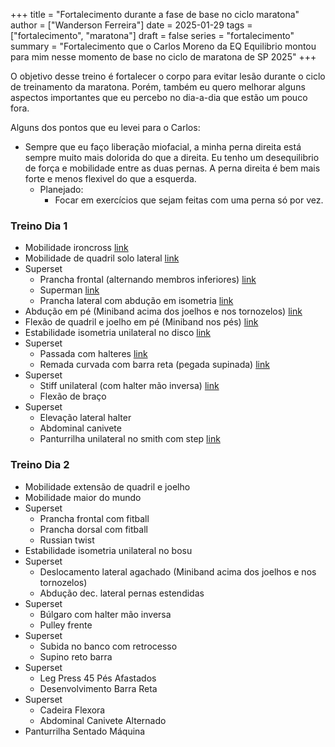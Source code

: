 +++
title = "Fortalecimento durante a fase de base no ciclo maratona"
author = ["Wanderson Ferreira"]
date = 2025-01-29
tags = ["fortalecimento", "maratona"]
draft = false
series = "fortalecimento"
summary = "Fortalecimento que o Carlos Moreno da EQ Equilibrio montou para mim nesse momento de base no ciclo de maratona de SP 2025"
+++

O objetivo desse treino é fortalecer o corpo para evitar lesão durante o ciclo
de treinamento da maratona. Porém, também eu quero melhorar alguns aspectos
importantes que eu percebo no dia-a-dia que estão um pouco fora.

Alguns dos pontos que eu levei para o Carlos:

- Sempre que eu faço liberação miofacial, a minha perna direita está sempre
  muito mais dolorida do que a direita. Eu tenho um desequilibrio de força e
  mobilidade entre as duas pernas. A perna direita é bem mais forte e menos
  flexivel do que a esquerda.
  - Planejado:
    - Focar em exercícios que sejam feitas com uma perna só por vez.

### Treino Dia 1

- Mobilidade ironcross [link](https://youtu.be/k6dXvqUqfOA?si=6j-yIhsgX8yNfpiq)
- Mobilidade de quadril solo lateral [link](https://youtube.com/shorts/71SC5HHlDrk?si=kfykikLOvK_H7ruL)
- Superset
  - Prancha frontal (alternando membros inferiores) [link](https://youtu.be/nxE3pZsj-vM?si=zMI_7efDx-ssh-UG)
  - Superman [link](https://youtu.be/h2iKcNldw-g)
  - Prancha lateral com abdução em isometria [link](https://www.youtube.com/shorts/rn1URjo90EQ?feature=share)
- Abdução em pé (Miniband acima dos joelhos e nos tornozelos) [link](https://youtu.be/Zuw2n3IyMu0)
- Flexão de quadril e joelho em pé (Miniband nos pés) [link](https://www.youtube.com/shorts/6t8UCCPYCaA?feature=share)
- Estabilidade isometria unilateral no disco [link](https://www.youtube.com/shorts/rA28ScqypSM?feature=share)
- Superset
  - Passada com halteres [link](https://youtu.be/koeV-24SQOo)
  - Remada curvada com barra reta (pegada supinada) [link](https://www.youtube.com/shorts/ln7BodmuI2w?feature=share)
- Superset
  - Stiff unilateral (com halter mão inversa) [link](https://youtu.be/lLvmwyzqkdk)
  - Flexão de braço
- Superset
  - Elevação lateral halter
  - Abdominal canivete
  - Panturrilha unilateral no smith com step [link](https://youtu.be/RfLeXC_5ito)

### Treino Dia 2

- Mobilidade extensão de quadril e joelho
- Mobilidade maior do mundo
- Superset
  - Prancha frontal com fitball
  - Prancha dorsal com fitball
  - Russian twist
- Estabilidade isometria unilateral no bosu
- Superset
  - Deslocamento lateral agachado (Miniband acima dos joelhos e nos tornozelos)
  - Abdução dec. lateral pernas estendidas
- Superset
  - Búlgaro com halter mão inversa
  - Pulley frente
- Superset
  - Subida no banco com retrocesso
  - Supino reto barra
- Superset
  - Leg Press 45 Pés Afastados
  - Desenvolvimento Barra Reta
- Superset
  - Cadeira Flexora
  - Abdominal Canivete Alternado
- Panturrilha Sentado Máquina
